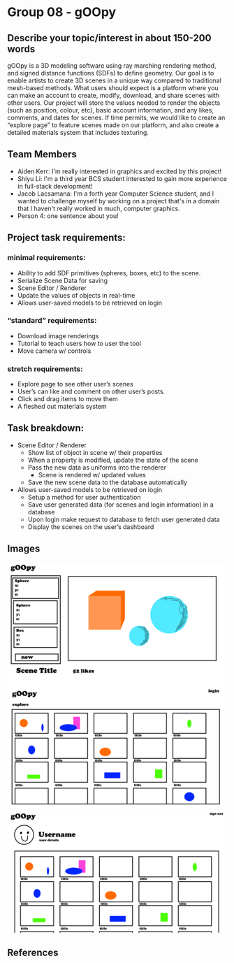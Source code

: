 # Group 08 - gOOpy



## Describe your topic/interest in about 150-200 words

gOOpy is a 3D modeling software using ray marching rendering method, and signed distance functions (SDFs) to define geometry. Our goal is to enable artists to create 3D scenes in a unique way compared to traditional mesh-based methods. What users should expect is a platform where you can make an account to create, modify, download, and share scenes with other users. Our project will store the values needed to render the objects (such as position, colour, etc), basic account information, and any likes, comments, and dates for scenes. If time permits, we would like to create an “explore page” to feature scenes made on our platform, and also create a detailed materials system that includes texturing.

## Team Members

- Aiden Kerr: I'm really interested in graphics and excited by this project!
- Shiyu Li: I'm a third year BCS student interested to gain more experience in full-stack development!
- Jacob Lacsamana: I'm a forth year Computer Science student, and I wanted to challenge myself by working on a project that's in a domain that I haven't really worked in much, computer graphics. 
- Person 4: one sentence about you!

## Project task requirements:

###  minimal requirements:
- Ability to add SDF primitives (spheres, boxes, etc) to the scene.
- Serialize Scene Data for saving
- Scene Editor / Renderer
- Update the values of objects in real-time
- Allows user-saved models to be retrieved on login

### “standard” requirements:
- Download image renderings
- Tutorial to teach users how to user the tool
- Move camera w/ controls 

### stretch requirements:
- Explore page to see other user’s scenes
- User’s can like and comment on other user’s posts.
- Click and drag items to move them
- A fleshed out materials system

## Task breakdown:

- Scene Editor / Renderer
  - Show list of object in scene w/ their properties
  - When a property is modified, update the state of the scene
  - Pass the new data as uniforms into the renderer
    - Scene is rendered w/ updated values
  - Save the new scene data to the database automatically
- Allows user-saved models to be retrieved on login
  - Setup a method for user authentication
  - Save user generated data (for scenes and login information) in a database
  - Upon login make request to database to fetch user generated data
  - Display the scenes on the user’s dashboard



## Images


<img src ="images/prototype1.png" width="500px">
<img src ="images/prototype2.png" width="500px">
<img src ="images/prototype3.png" width="500px">

## References





